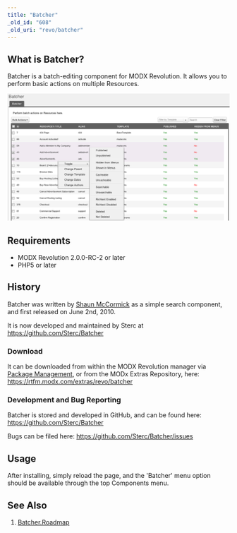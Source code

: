 ```yaml
---
title: "Batcher"
_old_id: "608"
_old_uri: "revo/batcher"
---
```


## What is Batcher?

Batcher is a batch-editing component for MODX Revolution. It allows you to perform basic actions on multiple Resources.

![](batcher-ss.png)

## Requirements

- MODX Revolution 2.0.0-RC-2 or later
- PHP5 or later

## History

Batcher was written by [Shaun McCormick](https://github.com/splittingred) as a simple search component, and first released on June 2nd, 2010.

It is now developed and maintained by Sterc at <https://github.com/Sterc/Batcher>

### Download

It can be downloaded from within the MODX Revolution manager via [Package Management](developing-in-modx/advanced-development/package-management "Package Management"), or from the MODx Extras Repository, here: <https://rtfm.modx.com/extras/revo/batcher>

### Development and Bug Reporting

Batcher is stored and developed in GitHub, and can be found here: <https://github.com/Sterc/Batcher>

Bugs can be filed here: <https://github.com/Sterc/Batcher/issues>

## Usage

After installing, simply reload the page, and the 'Batcher' menu option should be available through the top Components menu.

## See Also

1. [Batcher.Roadmap](extras/batcher/roadmap)
